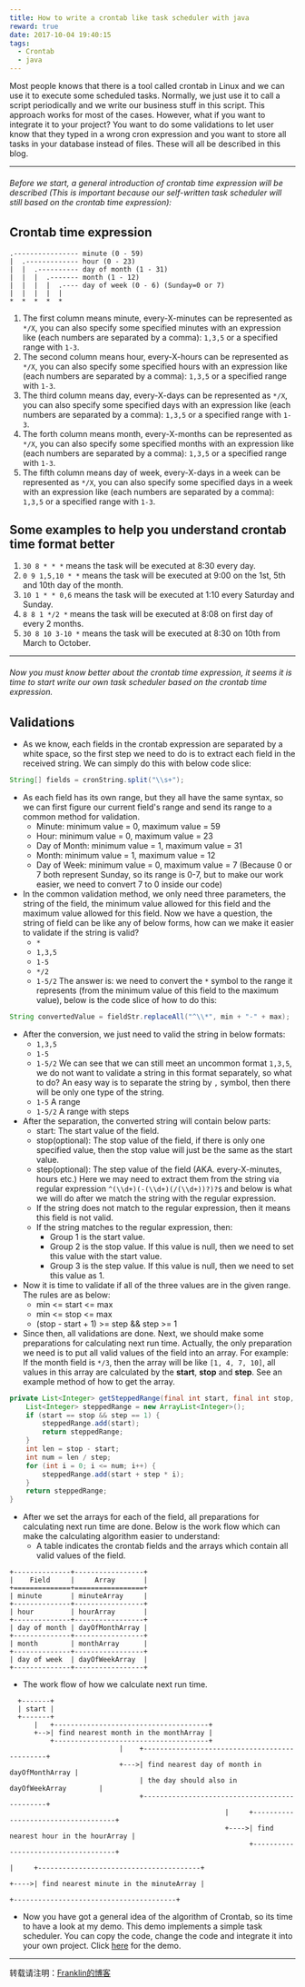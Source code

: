 ```yaml
---
title: How to write a crontab like task scheduler with java
reward: true
date: 2017-10-04 19:40:15
tags:
  - Crontab
  - java
---
```


Most people knows that there is a tool called crontab in Linux and we can use it to execute some scheduled tasks. Normally, we just use it to call a script periodically and we write our business stuff in this script. This approach works for most of the cases. However, what if you want to integrate it to your project? You want to do some validations to let user know that they typed in a wrong cron expression and you want to store all tasks in your database instead of files. These will all be described in this blog.
*****
###### Before we start, a general introduction of crontab time expression will be described (This is important because our self-written task scheduler will still based on the crontab time expression):
## Crontab time expression
```
.---------------- minute (0 - 59)
|  .------------- hour (0 - 23)
|  |  .---------- day of month (1 - 31)
|  |  |  .------- month (1 - 12)
|  |  |  |  .---- day of week (0 - 6) (Sunday=0 or 7)
|  |  |  |  |
*  *  *  *  *
```
<!--more-->

1. The first column means minute, every-X-minutes can be represented as `*/X`, you can also specify some specified minutes with an expression like (each numbers are separated by a comma): `1,3,5` or a specified range with `1-3`.
2. The second column means hour, every-X-hours can be represented as  `*/X`, you can also specify some specified hours with an expression like (each numbers are separated by a comma): `1,3,5` or a specified range with `1-3`.
3. The third column means day, every-X-days can be represented as  `*/X`, you can also specify some specified days with an expression like (each numbers are separated by a comma): `1,3,5` or a specified range with `1-3`.
4. The forth column means month, every-X-months can be represented as  `*/X`, you can also specify some specified months with an expression like (each numbers are separated by a comma): `1,3,5` or a specified range with `1-3`.
5. The fifth column means day of week, every-X-days in a week can be represented as  `*/X`, you can also specify some specified days in a week with an expression like (each numbers are separated by a comma): `1,3,5` or a specified range with `1-3`.

## Some examples to help you understand crontab time format better
1. `30 8 * * *` means the task will be executed at 8:30 every day.
2. `0 9 1,5,10 * *` means the task will be executed at 9:00 on the 1st, 5th and 10th day of the month.
3. `10 1 * * 0,6` means the task will be executed at 1:10 every Saturday and Sunday.
4. `8 8 1 */2 *` means the task will be executed at 8:08 on first day of every 2 months.
5. `30 8 10 3-10 *` means the task will be executed at 8:30 on 10th from March to October.

*****
###### Now you must know better about the crontab time expression, it seems it is time to start write our own task scheduler based on the crontab time expression.
## Validations
- As we know, each fields in the crontab expression are separated by a white space, so the first step we need to do is to extract each field in the received string. We can simply do this with below code slice:
```java
String[] fields = cronString.split("\\s+");
```
- As each field has its own range, but they all have the same syntax, so we can first figure our current field's range and send its range to a common method for validation.
  - Minute: minimum value = 0, maximum value = 59
  - Hour: minimum value = 0, maximum value = 23
  - Day of Month: minimum value = 1, maximum value = 31
  - Month: minimum value = 1, maximum value = 12
  - Day of Week: minimum value = 0, maximum value = 7 (Because 0 or 7 both represent Sunday, so its range is 0-7, but to make our work easier, we need to convert 7 to 0 inside our code)
- In the common validation method, we only need three parameters, the string of the field, the minimum value allowed for this field and the maximum value allowed for this field. Now we have a question, the string of field can be like any of below forms, how can we make it easier to validate if the string is valid?
  - `*`
  - `1,3,5`
  - `1-5`
  - `*/2`
  - `1-5/2`
The answer is: we need to convert the `*` symbol to the range it represents (from the minimum value of this field to the maximum value), below is the code slice of how to do this:
```java
String convertedValue = fieldStr.replaceAll("^\\*", min + "-" + max);
```
- After the conversion, we just need to valid the string in below formats:
  - `1,3,5`
  - `1-5`
  - `1-5/2`
We can see that we can still meet an uncommon format `1,3,5`, we do not want to validate a string in this format separately, so what to do? An easy way is to separate the string by `,` symbol, then there will be only one type of the string.
  - `1-5` A range
  - `1-5/2` A range with steps
- After the separation, the converted string will contain below parts:
  - start: The start value of the field.
  - stop(optional): The stop value of the field, if there is only one specified value, then the stop value will just be the same as the start value.
  - step(optional): The step value of the field (AKA. every-X-minutes, hours etc.)
Here we may need to extract them from the string via regular expression `^(\\d+)(-(\\d+)(/(\\d+))?)?$` and below is what we will do after we match the string with the regular expression.
  - If the string does not match to the regular expression, then it means this field is not valid.
  - If the string matches to the regular expression, then:
    - Group 1 is the start value.
    - Group 2 is the stop value. If this value is null, then we need to set this value with the start value.
    - Group 3 is the step value. If this value is null, then we need to set this value as 1.
- Now it is time to validate if all of the three values are in the given range. The rules are as below:
  - min <= start <= max
  - min <= stop <= max
  - (stop - start + 1) >= step && step >= 1
- Since then, all validations are done. Next, we should make some preparations for calculating next run time. Actually, the only preparation we need is to put all valid values of the field into an array.
For example: If the month field is `*/3`, then the array will be like `[1, 4, 7, 10]`, all values in this array are calculated by the **start**, **stop** and **step**. See an example method of how to get the array.
```java
private List<Integer> getSteppedRange(final int start, final int stop, final int step) {
    List<Integer> steppedRange = new ArrayList<Integer>();
    if (start == stop && step == 1) {
        steppedRange.add(start);
        return steppedRange;
    }
    int len = stop - start;
    int num = len / step;
    for (int i = 0; i <= num; i++) {
        steppedRange.add(start + step * i);
    }
    return steppedRange;
}
```
- After we set the arrays for each of the field, all preparations for calculating next run time are done. Below is the work flow which can make the calculating algorithm easier to understand:
  - A table indicates the crontab fields and the arrays which contain all valid values of the field.
```
+--------------+-----------------+
|    Field     |     Array       |
+==============+=================+
| minute       | minuteArray     |
+--------------+-----------------+
| hour         | hourArray       |
+--------------+-----------------+
| day of month | dayOfMonthArray |
+--------------+-----------------+
| month        | monthArray      |
+--------------+-----------------+
| day of week  | dayOfWeekArray  |
+--------------+-----------------+
```
  - The work flow of how we calculate next run time.
```
  +-------+
  | start |
  +-------+
      |   +--------------------------------------+
      +-->| find nearest month in the monthArray |
          +--------------------------------------+
                           |    +----------------------------------------------+
                           +--->| find nearest day of month in dayOfMonthArray |
                                | the day should also in dayOfWeekArray        |
                                +----------------------------------------------+
                                                     |     +------------------------------------+
                                                     +---->| find nearest hour in the hourArray |
                                                           +------------------------------------+
                                                                             |     +----------------------------------------+
                                                                             +---->| find nearest minute in the minuteArray |
                                                                                   +----------------------------------------+
```
- Now you have got a general idea of the algorithm of Crontab, so its time to have a look at my demo. This demo implements a simple task scheduler. You can copy the code, change the code and integrate it into your own project.
Click [here](https://github.com/FranklinZhang1992/unity-learning/tree/master/java/TaskScheduler) for the demo.

*****
转载请注明：[Franklin的博客](https://franklinzhang1992.github.io/)
